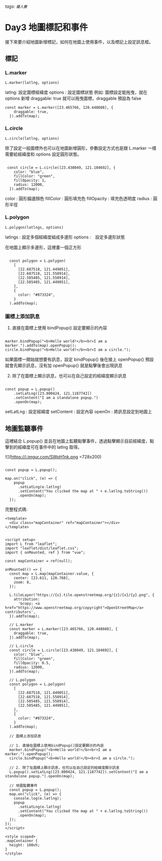 ###### tags: `鐵人賽`

# Day3 地圖標記和事件

接下來要介紹地圖新增標記，如何在地圖上使用事件，以及標記上設定訊息框。

## 標記

### L.marker

    L.marker(latlng, options)

latlng: 設定圖標經緯度
options : 設定圖標狀態
例如: 圖標設定能拖曳，就在 options 新增 draggable: true 就可以拖曳圖標，draggable 預設為 false

```javascript!
const marker = L.marker([23.465766, 120.448608], {
    draggable: true,
  }).addTo(map);

```

### L.circle

    L.circle(latlng, options)

除了設定一般圖標外也可以在地圖新增圓形，參數設定方式也是跟 L.marker 一樣需要給經緯度和 options 設定圓形狀態。

```javascript!

 const circle = L.circle([23.438049, 121.184692], {
    color: "blue",
    fillColor: "green",
    fillOpacity: 1,
    radius: 12000,
  }).addTo(map);

```

color : 圓形錨邊顏色
fillColor : 圓形填充色
fillOpacity : 填充色透明度
radius : 圓形半徑

### L.polygon

    L.polygon(latlngs, options)

latlngs : 設定多個經緯度組成多邊形
options :　設定多邊形狀態

在地圖上顯示多邊形，這裡畫一個正方形

```javascript!

  const polygon = L.polygon(
    [
      [22.687518, 121.449051],
      [22.687518, 121.558914],
      [22.585485, 121.558914],
      [22.585485, 121.449051],
    ],
    {
      color: "#873324",
    }
  ).addTo(map);

```

### 圖標上添加訊息

1. 直接在圖標上使用 bindPopup() 設定要顯示的內容

```javascript!

marker.bindPopup("<b>Hello world!</b><br>I am a marker.").addTo(map).openPopup();
circle.bindPopup("<b>Hello world!</b><br>I am a circle.");

```

如果圖標一開始就想要有訊息，設定 bindPopup() 後在接上 openPopup() 預設就會先顯示訊息，沒有加 openPopup() 就是點擊後會出現訊息

2. 除了在圖標上顯示訊息，也可以在自己設定的經緯度顯示訊息

```javascript!

const popup = L.popup()
    .setLatLng([23.800424, 121.1187742])
    .setContent("I am a standalone popup.")
    .openOn(map);

```

setLatLng : 設定經緯度
setContent : 設定內容
openOn : 將訊息設定到地圖上

## 地圖監聽事件

這裡結合 L.popup() 並且在地圖上監聽點擊事件，透過點擊顯示目前經緯度，點擊到的經緯度可在事件中的 latlng 取得。

![](https://i.imgur.com/SWpH1nk.png =728x200)

```javascript!

const popup = L.popup();

map.on("click", (e) => {
    popup
      .setLatLng(e.latlng)
      .setContent("You clicked the map at " + e.latlng.toString())
      .openOn(map);
  });

```

完整程式碼:

```htmlmixed!
<template>
  <div class="mapContainer" ref="mapContainer"></div>
</template>
```

```javascript!

<script setup>
import L from "leaflet";
import "leaflet/dist/leaflet.css";
import { onMounted, ref } from "vue";

const mapContainer = ref(null);

onMounted(() => {
  const map = L.map(mapContainer.value, {
    center: [23.611, 120.768],
    zoom: 8,
  });

  L.tileLayer("https://{s}.tile.openstreetmap.org/{z}/{x}/{y}.png", {
    attribution:
      '&copy; <a href="https://www.openstreetmap.org/copyright">OpenStreetMap</a> contributors',
  }).addTo(map);

  // L.marker
  const marker = L.marker([23.465766, 120.448608], {
    draggable: true,
  }).addTo(map);

  // L.circle
  const circle = L.circle([23.438049, 121.184692], {
    color: "blue",
    fillColor: "green",
    fillOpacity: 0.5,
    radius: 12000,
  }).addTo(map);

  // L.polygon
  const polygon = L.polygon(
    [
      [22.687518, 121.449051],
      [22.687518, 121.558914],
      [22.585485, 121.558914],
      [22.585485, 121.449051],
    ],
    {
      color: "#873324",
    }
  ).addTo(map);

  // 圖標上添加訊息

  // 1. 直接在圖標上使用bindPopup()設定要顯示的內容
  marker.bindPopup("<b>Hello world!</b><br>I am a marker.").openPopup();
  circle.bindPopup("<b>Hello world!</b><br>I am a circle.");

  // 2. 除了在圖標上顯示訊息，也可以在自己設定的經緯度顯示訊息
  L.popup().setLatLng([23.800424, 121.1187742]).setContent("I am a standalone popup.").openOn(map);

  // 地圖監聽事件
  const popup = L.popup();
  map.on("click", (e) => {
    console.log(e.latlng);
    popup
      .setLatLng(e.latlng)
      .setContent("You clicked the map at " + e.latlng.toString())
      .openOn(map);
  });
});
</script>

```

```css!
<style scoped>
.mapContainer {
  height: 100vh;
}
</style>

```
